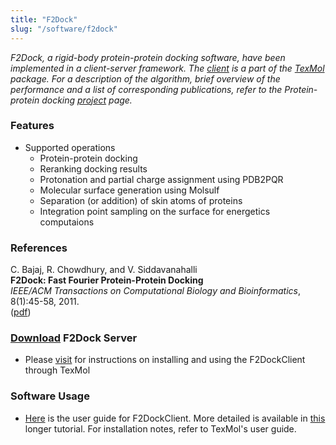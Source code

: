 ```yaml
---
title: "F2Dock"
slug: "/software/f2dock"
---
```

_F2Dock, a rigid-body protein-protein docking software, have been implemented in a client-server framework. The [client](http://www.cs.utexas.edu/%7Ebajaj/cvc/software/f2dockclient.shtml) is a part of the [_TexMol_](../texmol) package. For a description of the algorithm, brief overview of the performance and a list of corresponding publications, refer to the Protein-protein docking [_project_](http://www.cs.utexas.edu/%7Ebajaj/cvc/projects/angstrom/sd/dock.shtml) page._

### Features

*   Supported operations
    *   Protein-protein docking
    *   Reranking docking results
    *   Protonation and partial charge assignment using PDB2PQR
    *   Molecular surface generation using Molsulf
    *   Separation (or addition) of skin atoms of proteins
    *   Integration point sampling on the surface for energetics computaions

  
### References
C. Bajaj, R. Chowdhury, and V. Siddavanahalli   
**F2Dock: Fast Fourier Protein-Protein Docking**  
_IEEE/ACM Transactions on Computational Biology and Bioinformatics_, 8(1):45-58, 2011.   
([pdf](http://doi.ieeecomputersociety.org/10.1109/TCBB.2009.57))

### [Download](http://cvcweb.ices.utexas.edu/cvcwp/?page_id=1991) F2Dock Server

*   Please [visit](http://www.cs.utexas.edu/%7Ebajaj/cvc/software/f2dockclient.shtml) for instructions on installing and using the F2DockClient through TexMol

### Software Usage

*   [Here](http://www.cs.utexas.edu/%7Ebajaj/cvc/software/doc/f2dockclient.pdf) is the user guide for F2DockClient. More detailed is available in [this](http://www.cs.utexas.edu/%7Ebajaj/cvc/software/doc/dockingTutorial.pdf) longer tutorial. For installation notes, refer to TexMol's user guide.
